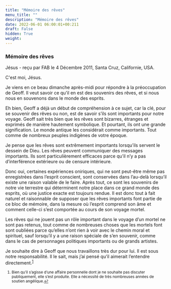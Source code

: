 ```yaml
---
title: "Mémoire des rêves"
menu_title: ""
description: "Mémoire des rêves"
date: 2022-06-01 06:00:01+00:211
draft: False
hidden: True
weight:
---
```

### Mémoire des rêves

Jésus - reçu par FAB le 4 Décembre 2011, Santa Cruz, Californie, USA.

C'est moi, Jésus.

Je viens en ce beau dimanche après-midi pour répondre à la préoccupation de Geoff. Il veut savoir ce qu’il en est des souvenirs des rêves, et si nous nous en souvenons dans le monde des esprits.

Eh bien, Geoff a déjà un début de compréhension à ce sujet, car la clé, pour se souvenir des rêves ou non, est de savoir s’ils sont importants pour notre voyage. Geoff sait très bien que les rêves sont bizarres, étranges et exprimés de manière hautement symbolique. Et pourtant, ils ont une grande signification. Le monde antique les considérait comme importants. Tout comme de nombreux peuples indigènes de votre époque.

Je pense que les rêves sont extrêmement importants lorsqu’ils servent le dessein de Dieu. Les rêves peuvent communiquer des messages importants. Ils sont particulièrement efficaces parce qu’il n’y a pas d’interférence extérieure ou de censure intérieure.

Donc oui, certaines expériences oniriques, qui ne sont peut-être même pas enregistrées dans l’esprit conscient, sont conservées dans l’au-delà lorsqu’il existe une raison valable de le faire. Après tout, ce sont les souvenirs de notre vie terrestre qui déterminent notre place dans ce grand monde des esprits, où une justice exacte est toujours rendue. Il est donc tout à fait naturel et raisonnable de supposer que les rêves importants font partie de ce bloc de mémoire, dans la mesure où l’esprit comprend son âme et comment celle-ci s’est comportée au cours de son voyage mortel.

Les rêves qui ne jouent pas un rôle important dans le voyage d’un mortel ne sont pas retenus, tout comme de nombreuses choses que les mortels font sont oubliées parce qu’elles n’ont rien à voir avec le chemin moral et spirituel, sauf lorsqu’il y a une raison spéciale de s’en souvenir, comme dans le cas de personnages politiques importants ou de grands artistes.

Je souhaite dire à Geoff que nous travaillons très dur pour lui. Il est sous notre responsabilité. Il le sait, mais j’ai pensé qu’il aimerait l’entendre directement.<sup id=”a1”>[1](#f1)</sup>

<small>

   1. <large id=”f1”>Bien qu’il s’agisse d’une affaire personnelle dont je ne souhaite pas discuter publiquement, elle s’est produite. Elle a nécessité de très nombreuses années de soutien angélique.[↩](#a1)



